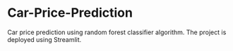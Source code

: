# Car-Price-Prediction

Car price prediction using random forest classifier algorithm.
The project is deployed using Streamlit.
